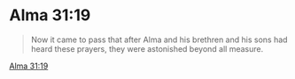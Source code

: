 # Alma 31:19

> Now it came to pass that after Alma and his brethren and his sons had heard these prayers, they were astonished beyond all measure.

[Alma 31:19](https://www.churchofjesuschrist.org/study/scriptures/bofm/alma/31?lang=eng&id=p19#p19)


